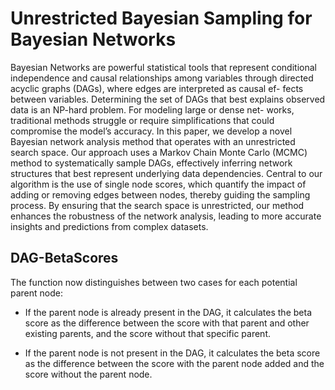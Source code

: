 # Unrestricted Bayesian Sampling for Bayesian Networks

Bayesian Networks are powerful statistical tools that represent conditional independence and causal relationships among variables through directed acyclic graphs (DAGs), where edges are interpreted as causal ef- fects between variables. Determining the set of DAGs that best explains observed data is an NP-hard problem. For modeling large or dense net- works, traditional methods struggle or require simplifications that could compromise the model’s accuracy. In this paper, we develop a novel Bayesian network analysis method that operates with an unrestricted search space. Our approach uses a Markov Chain Monte Carlo (MCMC) method to systematically sample DAGs, effectively inferring network structures that best represent underlying data dependencies. Central to our algorithm is the use of single node scores, which quantify the impact of adding or removing edges between nodes, thereby guiding the sampling process. By ensuring that the search space is unrestricted, our method enhances the robustness of the network analysis, leading to more accurate insights and predictions from complex datasets.

## DAG-BetaScores

The function now distinguishes between two cases for each potential parent node:
- If the parent node is already present in the DAG, it calculates the beta score as
  the difference between the score with that parent and other existing parents, and the score without that specific parent.
  
- If the parent node is not present in the DAG, it calculates the beta score as
  the difference between the score with the parent node added and the score without the parent node.
